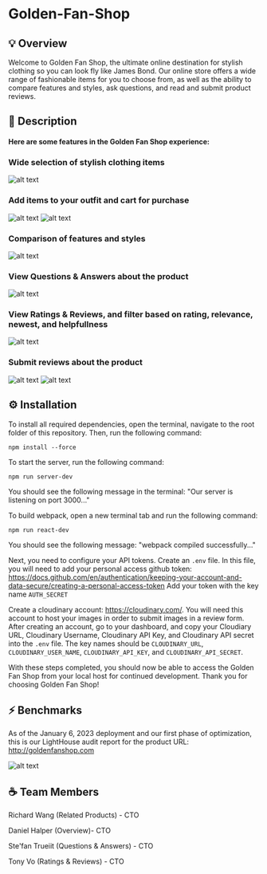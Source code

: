 # Golden-Fan-Shop

## 💡 Overview
Welcome to Golden Fan Shop, the ultimate online destination for stylish clothing so you can look fly like James Bond. Our online store offers a wide range of fashionable items for you to choose from, as well as the ability to compare features and styles, ask questions, and read and submit product reviews.

## 📖 Description
#### Here are some features in the Golden Fan Shop experience:

### Wide selection of stylish clothing items
![alt text](https://res.cloudinary.com/djfpzruso/image/upload/c_scale,w_712/v1673126865/Golden%20Fan%20Shop%20Images/Screen_Shot_2023-01-07_at_2.27.15_PM_hxckwf.png)
### Add items to your outfit and cart for purchase
![alt text](https://res.cloudinary.com/djfpzruso/image/upload/c_scale,w_712/v1673126932/Golden%20Fan%20Shop%20Images/Screen_Shot_2023-01-07_at_2.28.16_PM_b5j5tr.png)
![alt text](https://res.cloudinary.com/djfpzruso/image/upload/c_scale,w_712/v1673126453/Golden%20Fan%20Shop%20Images/Screen_Shot_2023-01-07_at_2.10.26_PM_dwgogm.png)
### Comparison of features and styles
![alt text](https://res.cloudinary.com/djfpzruso/image/upload/c_scale,w_712/v1673126619/Golden%20Fan%20Shop%20Images/Screen_Shot_2023-01-07_at_2.23.29_PM_ua8pj0.png)
### View Questions & Answers about the product
![alt text](https://res.cloudinary.com/djfpzruso/image/upload/c_scale,w_712/v1673126427/Golden%20Fan%20Shop%20Images/Screen_Shot_2023-01-07_at_2.13.30_PM_al62jl.png)
### View Ratings & Reviews, and filter based on rating, relevance, newest, and helpfullness
![alt text](https://res.cloudinary.com/djfpzruso/image/upload/c_scale,w_712/v1673126426/Golden%20Fan%20Shop%20Images/Screen_Shot_2023-01-07_at_2.15.36_PM_pcpdws.png)
### Submit reviews about the product
![alt text](https://res.cloudinary.com/djfpzruso/image/upload/c_scale,w_512/v1673127885/Golden%20Fan%20Shop%20Images/Screen_Shot_2023-01-07_at_2.44.15_PM_akrnqn.png)
![alt text](https://res.cloudinary.com/djfpzruso/image/upload/c_scale,w_512/v1673127885/Golden%20Fan%20Shop%20Images/Screen_Shot_2023-01-07_at_2.44.28_PM_yphzvo.png)




## ⚙️ Installation
To install all required dependencies, open the terminal, navigate to the root folder of this repository. Then, run the following command:

  `npm install --force`

To start the server, run the following command:

  `npm run server-dev`

You should see the following message in the terminal: "Our server is listening on port 3000..."

To build webpack, open a new terminal tab and run the following command:

  `npm run react-dev`

You should see the following message: "webpack <version> compiled successfully..."

Next, you need to configure your API tokens. Create an `.env` file. In this file, you will need to add your personal access github token: https://docs.github.com/en/authentication/keeping-your-account-and-data-secure/creating-a-personal-access-token
Add your token with the key name `AUTH_SECRET`

Create a cloudinary account: https://cloudinary.com/. You will need this account to host your images in order to submit images in a review form. 
After creating an account, go to your dashboard, and copy your Cloudiary URL, Cloudinary Username, Cloudinary API Key, and Cloudinary API secret into the `.env` file. The key names should be `CLOUDINARY_URL`, `CLOUDINARY_USER_NAME`, `CLOUDINARY_API_KEY`, and `CLOUDINARY_API_SECRET`.


With these steps completed, you should now be able to access the Golden Fan Shop from your local host for continued development. Thank you for choosing Golden Fan Shop!

## ⚡️ Benchmarks
As of the January 6, 2023 deployment and our first phase of optimization, this is our LightHouse audit report for the product URL: http://goldenfanshop.com
  
  ![alt text](https://uca9530c3470e935bd90b7161967.previews.dropboxusercontent.com/p/thumb/ABzeoj2D8ntQ9q3DoNMWkWJdCEK5rVDtHxJNr6H3fgm7XOWOxvvFIYuFueMDd5BElrO2TJCwdEjwRi_fmVqfzcaX0FX-NF8BYhHkrQbyHpKJ_Pp_WCzFtM9D22MvNbicOozY2P6kxUZ7hsAdpT35hgDxt897AAF4h3GmM9-aZaI3Avk7G33txhNP0yMpaWHgU3h80BX_E_Zs2t-QINJhmvlARPMe2aQRfKt5RQ2g961WeEmZgXb3orVGndkfXuluNS6Vq0fqJiTKuLBN9xMCFsdy29v6rHHE18K4yXW58yJwQULAC-MCJ3xQ8yFdA2jkwTQciWjLc2Xk9UIAvlz5Cm-y17YUgv6bVFDQ7gSvWFrljQ8AecywFvpKvlW8X7SrE-bkRaejSc6TKRktEbiRJ1zkWJBM-q3K4ZQZJVXAZb0FDA/p.png)




## ☕ Team Members
Richard Wang (Related Products) - CTO

Daniel Halper (Overview)- CTO

Ste'fan Trueiit (Questions & Answers) - CTO

Tony Vo (Ratings & Reviews) - CTO

